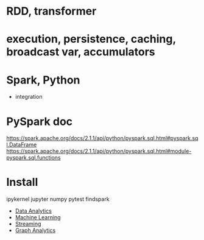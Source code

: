 # RDD, transformer 
# execution, persistence, caching, broadcast var, accumulators
# Spark, Python 
- integration 



# PySpark doc
https://spark.apache.org/docs/2.1.1/api/python/pyspark.sql.html#pyspark.sql.DataFrame
https://spark.apache.org/docs/2.1.1/api/python/pyspark.sql.html#module-pyspark.sql.functions


# Install 
ipykernel
jupyter
numpy
pytest
findspark



- [Data Analytics](http://spark.apache.org/sql/)
- [Machine Learning](http://spark.apache.org/mllib/)
- [Streaming](http://spark.apache.org/streaming/)
- [Graph Analytics](http://spark.apache.org/graphx/)


